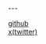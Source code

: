<!-- This is footer.
You can edit this in ../nostyleplease/layouts/footer.md -->
<p>---</p>
<a href="https://github.com/samyouxyz" target="_blank" rel="noopener noreferrer">github</a>
<br />
<a href="https://x.com/samyouxyz" target="_blank" rel="noopener noreferrer">x(twitter)</a>
